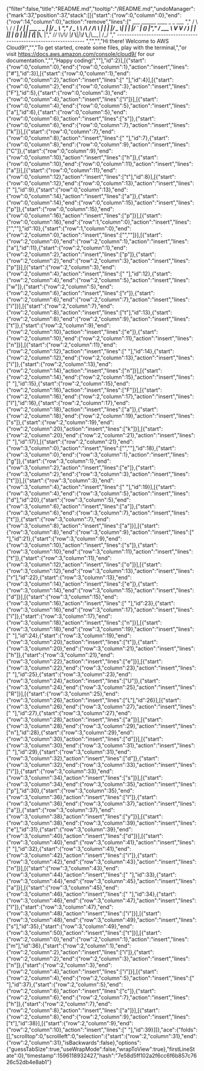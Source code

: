 {"filter":false,"title":"README.md","tooltip":"/README.md","undoManager":{"mark":37,"position":37,"stack":[[{"start":{"row":0,"column":0},"end":{"row":14,"column":0},"action":"remove","lines":["         ___        ______     ____ _                 _  ___  ","        / \\ \\      / / ___|   / ___| | ___  _   _  __| |/ _ \\ ","       / _ \\ \\ /\\ / /\\___ \\  | |   | |/ _ \\| | | |/ _` | (_) |","      / ___ \\ V  V /  ___) | | |___| | (_) | |_| | (_| |\\__, |","     /_/   \\_\\_/\\_/  |____/   \\____|_|\\___/ \\__,_|\\__,_|  /_/ "," ----------------------------------------------------------------- ","","","Hi there! Welcome to AWS Cloud9!","","To get started, create some files, play with the terminal,","or visit https://docs.aws.amazon.com/console/cloud9/ for our documentation.","","Happy coding!",""],"id":2}],[{"start":{"row":0,"column":0},"end":{"row":0,"column":1},"action":"insert","lines":["#"],"id":3}],[{"start":{"row":0,"column":1},"end":{"row":0,"column":2},"action":"insert","lines":[" "],"id":4}],[{"start":{"row":0,"column":2},"end":{"row":0,"column":3},"action":"insert","lines":["F"],"id":5},{"start":{"row":0,"column":3},"end":{"row":0,"column":4},"action":"insert","lines":["l"]}],[{"start":{"row":0,"column":4},"end":{"row":0,"column":5},"action":"insert","lines":["a"],"id":6},{"start":{"row":0,"column":5},"end":{"row":0,"column":6},"action":"insert","lines":["s"]},{"start":{"row":0,"column":6},"end":{"row":0,"column":7},"action":"insert","lines":["k"]}],[{"start":{"row":0,"column":7},"end":{"row":0,"column":8},"action":"insert","lines":[" "],"id":7},{"start":{"row":0,"column":8},"end":{"row":0,"column":9},"action":"insert","lines":["C"]},{"start":{"row":0,"column":9},"end":{"row":0,"column":10},"action":"insert","lines":["h"]},{"start":{"row":0,"column":10},"end":{"row":0,"column":11},"action":"insert","lines":["a"]}],[{"start":{"row":0,"column":11},"end":{"row":0,"column":12},"action":"insert","lines":["t"],"id":8}],[{"start":{"row":0,"column":12},"end":{"row":0,"column":13},"action":"insert","lines":[" "],"id":9},{"start":{"row":0,"column":13},"end":{"row":0,"column":14},"action":"insert","lines":["a"]},{"start":{"row":0,"column":14},"end":{"row":0,"column":15},"action":"insert","lines":["p"]},{"start":{"row":0,"column":15},"end":{"row":0,"column":16},"action":"insert","lines":["p"]}],[{"start":{"row":0,"column":16},"end":{"row":1,"column":0},"action":"insert","lines":["",""],"id":10},{"start":{"row":1,"column":0},"end":{"row":2,"column":0},"action":"insert","lines":["",""]}],[{"start":{"row":2,"column":0},"end":{"row":2,"column":1},"action":"insert","lines":["a"],"id":11},{"start":{"row":2,"column":1},"end":{"row":2,"column":2},"action":"insert","lines":["p"]},{"start":{"row":2,"column":2},"end":{"row":2,"column":3},"action":"insert","lines":["p"]}],[{"start":{"row":2,"column":3},"end":{"row":2,"column":4},"action":"insert","lines":[" "],"id":12},{"start":{"row":2,"column":4},"end":{"row":2,"column":5},"action":"insert","lines":["w"]},{"start":{"row":2,"column":5},"end":{"row":2,"column":6},"action":"insert","lines":["r"]},{"start":{"row":2,"column":6},"end":{"row":2,"column":7},"action":"insert","lines":["i"]}],[{"start":{"row":2,"column":7},"end":{"row":2,"column":8},"action":"insert","lines":["t"],"id":13},{"start":{"row":2,"column":8},"end":{"row":2,"column":9},"action":"insert","lines":["t"]},{"start":{"row":2,"column":9},"end":{"row":2,"column":10},"action":"insert","lines":["e"]},{"start":{"row":2,"column":10},"end":{"row":2,"column":11},"action":"insert","lines":["n"]}],[{"start":{"row":2,"column":11},"end":{"row":2,"column":12},"action":"insert","lines":[" "],"id":14},{"start":{"row":2,"column":12},"end":{"row":2,"column":13},"action":"insert","lines":["i"]},{"start":{"row":2,"column":13},"end":{"row":2,"column":14},"action":"insert","lines":["n"]}],[{"start":{"row":2,"column":14},"end":{"row":2,"column":15},"action":"insert","lines":[" "],"id":15},{"start":{"row":2,"column":15},"end":{"row":2,"column":16},"action":"insert","lines":["F"]}],[{"start":{"row":2,"column":16},"end":{"row":2,"column":17},"action":"insert","lines":["l"],"id":16},{"start":{"row":2,"column":17},"end":{"row":2,"column":18},"action":"insert","lines":["a"]},{"start":{"row":2,"column":18},"end":{"row":2,"column":19},"action":"insert","lines":["s"]},{"start":{"row":2,"column":19},"end":{"row":2,"column":20},"action":"insert","lines":["k"]}],[{"start":{"row":2,"column":20},"end":{"row":2,"column":21},"action":"insert","lines":[" "],"id":17}],[{"start":{"row":2,"column":21},"end":{"row":3,"column":0},"action":"insert","lines":["",""],"id":18},{"start":{"row":3,"column":0},"end":{"row":3,"column":1},"action":"insert","lines":["g"]},{"start":{"row":3,"column":1},"end":{"row":3,"column":2},"action":"insert","lines":["e"]},{"start":{"row":3,"column":2},"end":{"row":3,"column":3},"action":"insert","lines":["t"]}],[{"start":{"row":3,"column":3},"end":{"row":3,"column":4},"action":"insert","lines":[" "],"id":19}],[{"start":{"row":3,"column":4},"end":{"row":3,"column":5},"action":"insert","lines":["d"],"id":20},{"start":{"row":3,"column":5},"end":{"row":3,"column":6},"action":"insert","lines":["a"]},{"start":{"row":3,"column":6},"end":{"row":3,"column":7},"action":"insert","lines":["t"]},{"start":{"row":3,"column":7},"end":{"row":3,"column":8},"action":"insert","lines":["a"]}],[{"start":{"row":3,"column":8},"end":{"row":3,"column":9},"action":"insert","lines":[" "],"id":21},{"start":{"row":3,"column":9},"end":{"row":3,"column":10},"action":"insert","lines":["s"]},{"start":{"row":3,"column":10},"end":{"row":3,"column":11},"action":"insert","lines":["t"]},{"start":{"row":3,"column":11},"end":{"row":3,"column":12},"action":"insert","lines":["o"]}],[{"start":{"row":3,"column":12},"end":{"row":3,"column":13},"action":"insert","lines":["r"],"id":22},{"start":{"row":3,"column":13},"end":{"row":3,"column":14},"action":"insert","lines":["e"]},{"start":{"row":3,"column":14},"end":{"row":3,"column":15},"action":"insert","lines":["d"]}],[{"start":{"row":3,"column":15},"end":{"row":3,"column":16},"action":"insert","lines":[" "],"id":23},{"start":{"row":3,"column":16},"end":{"row":3,"column":17},"action":"insert","lines":["i"]},{"start":{"row":3,"column":17},"end":{"row":3,"column":18},"action":"insert","lines":["n"]}],[{"start":{"row":3,"column":18},"end":{"row":3,"column":19},"action":"insert","lines":[" "],"id":24},{"start":{"row":3,"column":19},"end":{"row":3,"column":20},"action":"insert","lines":["t"]},{"start":{"row":3,"column":20},"end":{"row":3,"column":21},"action":"insert","lines":["h"]},{"start":{"row":3,"column":21},"end":{"row":3,"column":22},"action":"insert","lines":["e"]}],[{"start":{"row":3,"column":22},"end":{"row":3,"column":23},"action":"insert","lines":[" "],"id":25},{"start":{"row":3,"column":23},"end":{"row":3,"column":24},"action":"insert","lines":["U"]},{"start":{"row":3,"column":24},"end":{"row":3,"column":25},"action":"insert","lines":["R"]}],[{"start":{"row":3,"column":25},"end":{"row":3,"column":26},"action":"insert","lines":["L"],"id":26}],[{"start":{"row":3,"column":26},"end":{"row":3,"column":27},"action":"insert","lines":[" "],"id":27},{"start":{"row":3,"column":27},"end":{"row":3,"column":28},"action":"insert","lines":["a"]}],[{"start":{"row":3,"column":28},"end":{"row":3,"column":29},"action":"insert","lines":["n"],"id":28},{"start":{"row":3,"column":29},"end":{"row":3,"column":30},"action":"insert","lines":["d"]}],[{"start":{"row":3,"column":30},"end":{"row":3,"column":31},"action":"insert","lines":[" "],"id":29},{"start":{"row":3,"column":31},"end":{"row":3,"column":32},"action":"insert","lines":["d"]},{"start":{"row":3,"column":32},"end":{"row":3,"column":33},"action":"insert","lines":["i"]},{"start":{"row":3,"column":33},"end":{"row":3,"column":34},"action":"insert","lines":["s"]}],[{"start":{"row":3,"column":34},"end":{"row":3,"column":35},"action":"insert","lines":["p"],"id":30},{"start":{"row":3,"column":35},"end":{"row":3,"column":36},"action":"insert","lines":["l"]},{"start":{"row":3,"column":36},"end":{"row":3,"column":37},"action":"insert","lines":["a"]},{"start":{"row":3,"column":37},"end":{"row":3,"column":38},"action":"insert","lines":["y"]}],[{"start":{"row":3,"column":38},"end":{"row":3,"column":39},"action":"insert","lines":["e"],"id":31},{"start":{"row":3,"column":39},"end":{"row":3,"column":40},"action":"insert","lines":["d"]}],[{"start":{"row":3,"column":40},"end":{"row":3,"column":41},"action":"insert","lines":[" "],"id":32},{"start":{"row":3,"column":41},"end":{"row":3,"column":42},"action":"insert","lines":["i"]},{"start":{"row":3,"column":42},"end":{"row":3,"column":43},"action":"insert","lines":["n"]}],[{"start":{"row":3,"column":43},"end":{"row":3,"column":44},"action":"insert","lines":[" "],"id":33},{"start":{"row":3,"column":44},"end":{"row":3,"column":45},"action":"insert","lines":["a"]}],[{"start":{"row":3,"column":45},"end":{"row":3,"column":46},"action":"insert","lines":[" "],"id":34},{"start":{"row":3,"column":46},"end":{"row":3,"column":47},"action":"insert","lines":["l"]},{"start":{"row":3,"column":47},"end":{"row":3,"column":48},"action":"insert","lines":["i"]}],[{"start":{"row":3,"column":48},"end":{"row":3,"column":49},"action":"insert","lines":["s"],"id":35},{"start":{"row":3,"column":49},"end":{"row":3,"column":50},"action":"insert","lines":["t"]}],[{"start":{"row":2,"column":0},"end":{"row":2,"column":1},"action":"insert","lines":["m"],"id":36},{"start":{"row":2,"column":1},"end":{"row":2,"column":2},"action":"insert","lines":["i"]},{"start":{"row":2,"column":2},"end":{"row":2,"column":3},"action":"insert","lines":["n"]},{"start":{"row":2,"column":3},"end":{"row":2,"column":4},"action":"insert","lines":["i"]}],[{"start":{"row":2,"column":4},"end":{"row":2,"column":5},"action":"insert","lines":[" "],"id":37},{"start":{"row":2,"column":5},"end":{"row":2,"column":6},"action":"insert","lines":["c"]},{"start":{"row":2,"column":6},"end":{"row":2,"column":7},"action":"insert","lines":["h"]},{"start":{"row":2,"column":7},"end":{"row":2,"column":8},"action":"insert","lines":["a"]}],[{"start":{"row":2,"column":8},"end":{"row":2,"column":9},"action":"insert","lines":["t"],"id":38}],[{"start":{"row":2,"column":9},"end":{"row":2,"column":10},"action":"insert","lines":[" "],"id":39}]]},"ace":{"folds":[],"scrolltop":0,"scrollleft":0,"selection":{"start":{"row":2,"column":31},"end":{"row":2,"column":31},"isBackwards":false},"options":{"guessTabSize":true,"useWrapMode":false,"wrapToView":true},"firstLineState":0},"timestamp":1596118932427,"hash":"7e58d5ff102a2f6cc6f6b857c7626c52db4e8ab1"}